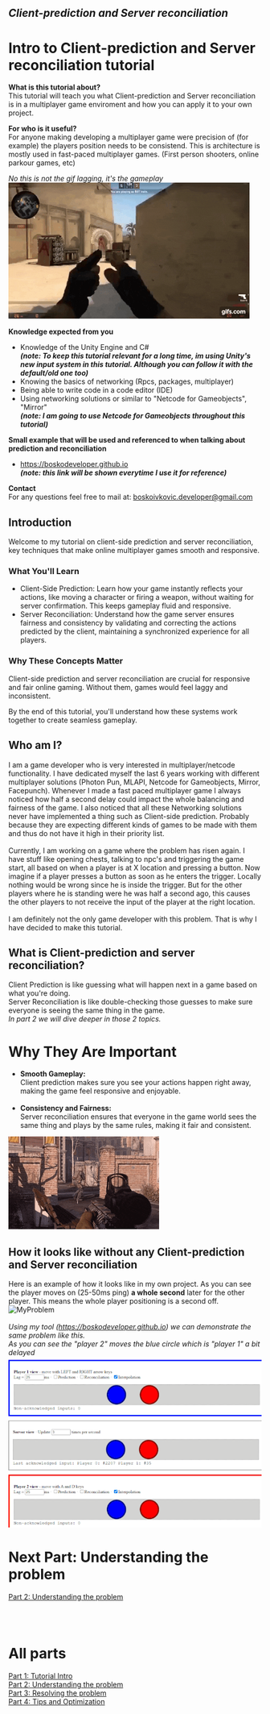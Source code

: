## *Client-prediction and Server reconciliation*

# Intro to Client-prediction and Server reconciliation tutorial

**What is this tutorial about?** <br>
This tutorial will teach you what Client-prediction and Server reconciliation is in a multiplayer game enviroment and how you can apply it to your own project.

**For who is it useful?** <br>
For anyone making developing a multiplayer game were precision of (for example) the players position needs to be consistend. This is architecture is mostly used in fast-paced multiplayer games. (First person shooters, online parkour games, etc)

*No this is not the gif lagging, it's the gameplay* <br>
![IntroGif](images/lag_intro.gif?raw=true)

**Knowledge expected from you**
- Knowledge of the Unity Engine and C# <br>
  ***(note: To keep this tutorial relevant for a long time, im using Unity's new input system in this tutorial. Although you can follow it with the default/old one too)***
- Knowing the basics of networking (Rpcs, packages, multiplayer)
- Being able to write code in a code editor (IDE) <br>
- Using networking solutions or similar to "Netcode for Gameobjects", "Mirror" <br>
  ***(note: I am going to use Netcode for Gameobjects throughout this tutorial)***

**Small example that will be used and referenced to when talking about prediction and reconciliation**
- https://boskodeveloper.github.io <br>
***(note: this link will be shown everytime I use it for reference)***

**Contact**  <br>
For any questions feel free to mail at: boskoivkovic.developer@gmail.com

## Introduction
Welcome to my tutorial on client-side prediction and server reconciliation, key techniques that make online multiplayer games smooth and responsive.

### What You'll Learn
- Client-Side Prediction: Learn how your game instantly reflects your actions, like moving a character or firing a weapon, without waiting for server confirmation. This keeps gameplay fluid and responsive.
 - Server Reconciliation: Understand how the game server ensures fairness and consistency by validating and correcting the actions predicted by the client, maintaining a synchronized experience for all players.

### Why These Concepts Matter
Client-side prediction and server reconciliation are crucial for responsive and fair online gaming. Without them, games would feel laggy and inconsistent.

By the end of this tutorial, you'll understand how these systems work together to create seamless gameplay. 

## Who am I?
I am a game developer who is very interested in multiplayer/netcode functionality. I have dedicated myself the last 6 years working with different multiplayer solutions (Photon Pun, MLAPI, Netcode for Gameobjects, Mirror, Facepunch). Whenever I made a fast paced multiplayer game I always noticed how half a second delay could impact the whole balancing and fairness of the game. I also noticed that all these Networking solutions never have implemented a thing such as Client-side prediction. Probably because they are expecting different kinds of games to be made with them and thus do not have it high in their priority list.
<br> <br>
Currently, I am working on a game where the problem has risen again. I have stuff like opening chests, talking to npc's and triggering the game start, all based on when a player is at X location and pressing a button. Now imagine if a player presses a button as soon as he enters the trigger. Locally nothing would be wrong since he is inside the trigger. But for the other players where he is standing were he was half a second ago, this causes the other players to not receive the input of the player at the right location.
<br> <br>
I am definitely not the only game developer with this problem. That is why I have decided to make this tutorial.


## What is Client-prediction and server reconciliation?
Client Prediction is like guessing what will happen next in a game based on what you're doing. <br>
Server Reconciliation is like double-checking those guesses to make sure everyone is seeing the same thing in the game. <br>
*In part 2 we will dive deeper in those 2 topics.*

# Why They Are Important
- **Smooth Gameplay:** <br>
Client prediction makes sure you see your actions happen right away, making the game feel responsive and enjoyable. <br> <br>
- **Consistency and Fairness:** <br>
Server reconciliation ensures that everyone in the game world sees the same thing and plays by the same rules, making it fair and consistent.

![IntroGif](images/lag_input.gif?raw=true)

## How it looks like without any Client-prediction and Server reconciliation
Here is an example of how it looks like in my own project. As you can see the player moves on (25-50ms ping) **a whole second** later for the other player. This means the whole player positioning is a second off. <br>
![MyProblem](images/my_problem.gif?raw=true)
<br> <br>
*Using my tool (https://boskodeveloper.github.io) we can demonstrate the same problem like this.* <br>
*As you can see the "player 2" moves the blue circle which is "player 1" a bit delayed* <br>
![MyProblem](images/my_problem_toolV2.gif?raw=true)

# Next Part: Understanding the problem
[Part 2: Understanding the problem](Part_2.md)  <br>

<br> <br>
# All parts
[Part 1: Tutorial Intro](Part_1.md)  <br>
[Part 2: Understanding the problem](Part_2.md)  <br>
[Part 3: Resolving the problem](Part_3.md)  <br>
[Part 4: Tips and Optimization](Part_4.md)
